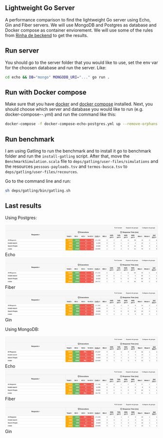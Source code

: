 ## Lightweight Go Server

A performance comparison to find the lightweight Go server using Echo, Gin and Fiber servers. We will use MongoDB and Postgres as database and Docker compose as container enviorement. We will use some of the rules from [Rinha de beckend](https://github.com/zanfranceschi/rinha-de-backend-2023-q3) to get the results.

## Run server

You should go to the server folder that you would like to use, set the env var for the choosen database and run the server. Like:

```sh
cd echo && DB="mongo" MONGODB_URI="..." go run .
```

## Run with Docker compose

Make sure that you have [docker](https://docs.docker.com/get-docker/) and [docker compose](https://docs.docker.com/compose/install/) installed. Next, you should choose which server and database you would like to run (e.g. docker-compose-<server>-<database>.yml) and run the command like this:

```sh
docker-compose -f docker-compose-echo-postgres.yml up --remove-orphans
```

## Run benchmark

I am using Gatling to run the benchmark and to install it go to benchmark folder and run the `install-gatling` script. After that, move the `BenchmarkSimulation.scala` file to `deps/gatling/user-files/simulations` and the resources `pessoas-payloads.tsv` and `termos-busca.tsv` to `deps/gatling/user-files/recources`.

Go to the command line and run:

```sh
sh deps/gatling/bin/gatling.sh
```

## Last results

Using Postgres:

![Echo](./benchmark/resources/echo-postgres.png?raw=true "Echo using Postgres")
Echo  
![Fiber](./benchmark/resources/fiber-postgres.png?raw=true "Fiber using Postgres")
Fiber 
![Gin](./benchmark/resources/gin-postgres.png?raw=true "Gin using Postgres")
Gin  

Using MongoDB:

![Echo](./benchmark/resources/echo-mongo.png?raw=true "Echo using MongoDB")
Echo  
![Fiber](./benchmark/resources/fiber-mongo.png?raw=true "Fiber using MongoDB")
Fiber  
![Gin](./benchmark/resources/gin-mongo.png?raw=true "Gin using MongoDB")
Gin  